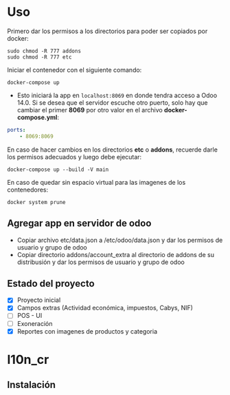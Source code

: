 # Uso

Primero dar los permisos a los directorios para poder ser copiados por docker:

```shell
sudo chmod -R 777 addons
sudo chmod -R 777 etc
```

Iniciar el contenedor con el siguiente comando:

```shell
docker-compose up
```

-   Esto iniciará la app en `localhost:8069` en donde tendra acceso a Odoo 14.0. Si se desea que el servidor escuche otro puerto, solo hay que cambiar el primer **8069** por otro valor en el archivo **docker-compose.yml**:

```yml
ports:
    - 8069:8069
```

En caso de hacer cambios en los directorios **etc** o **addons**, recuerde darle los permisos adecuados y luego debe ejecutar:

```shell
docker-compose up --build -V main
```

En caso de quedar sin espacio virtual para las imagenes de los contenedores:

```shell
docker system prune
```

## Agregar app en servidor de odoo

-   Copiar archivo etc/data.json a /etc/odoo/data.json y dar los permisos de usuario y grupo de odoo
-   Copiar directorio addons/account_extra al directorio de addons de su distribusión y dar los permisos de usuario y grupo de odoo

## Estado del proyecto

-   [x] Proyecto inicial
-   [x] Campos extras (Actividad económica, impuestos, Cabys, NIF)
-   [ ] POS - UI
-   [ ] Exoneración
-   [x] Reportes con imagenes de productos y categoria

# l10n_cr

## Instalación
